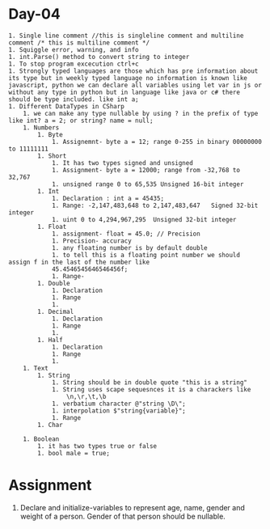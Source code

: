 # Day-04
    1. Single line comment //this is singleline comment and multiline comment /* this is multiline comment */
    1. Squiggle error, warning, and info
    1. int.Parse() method to convert string to integer
    1. To stop program excecution ctrl+c
    1. Strongly typed languages are those which has pre information about its type but in weekly typed language no information is known like javascript, python we can declare all variables using let var in js or without any type in python but in language like java or c# there should be type included. like int a;
    1. Different DataTypes in CSharp
        1. we can make any type nullable by using ? in the prefix of type like int? a = 2; or string? name = null;
        1. Numbers
            1. Byte
                1. Assignemnt- byte a = 12; range 0-255 in binary 00000000 to 11111111
            1. Short
                1. It has two types signed and unsigned
                1. Assignment- byte a = 12000; range from -32,768 to 32,767
                1. unsigned range 0 to 65,535 Unsigned 16-bit integer
            1. Int
                1. Declaration : int a = 45435;
                1. Range: -2,147,483,648 to 2,147,483,647	Signed 32-bit integer
                1. uint	0 to 4,294,967,295	Unsigned 32-bit integer
            1. Float
                1. assignment- float = 45.0; // Precision
                1. Precision- accuracy
                1. any floating number is by default double
                1. to tell this is a floating point number we should assign f in the last of the number like
                45.4546545646546456f;
                1. Range-            
            1. Double
                1. Declaration
                1. Range
                1. 
            1. Decimal
                1. Declaration
                1. Range
                1. 
            1. Half
                1. Declaration
                1. Range
                1. 
        1. Text
            1. String
                1. String should be in double quote "this is a string"
                1. String uses scape sequesnces it is a charackers like
                    \n,\r,\t,\b
                1. verbatium character @"string \D\";
                1. interpolation $"string{variable}";
                1. Range 
            1. Char
        
        1. Boolean
            1. it has two types true or false
            1. bool male = true;


# Assignment
1. Declare and initialize-variables to represent age, name, gender and weight of a person. Gender of that person should be nullable.

        



